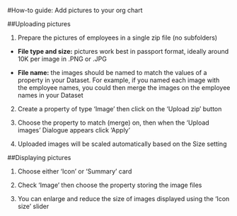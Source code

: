 #How-to guide: Add pictures to your org chart

##Uploading pictures

1) Prepare the pictures of employees in a single zip file (no subfolders)

* 
  **File type and size:** pictures work best in passport format, ideally around 10K per image in .PNG or .JPG

* 
  **File name:** the images should be named to match the values of a property in your Dataset. For example, if you named each image with the employee names, you could then merge the images on the employee names in your Dataset

2) Create a property of type ‘Image’ then click on the ‘Upload zip’ button

3) Choose the property to match (merge) on, then when the ‘Upload images’ Dialogue appears click ‘Apply’ 

4) Uploaded images will be scaled automatically based on the Size setting

##Displaying pictures

1) Choose either ‘Icon’ or ‘Summary’ card

2) Check ‘Image’ then choose the property storing the image files 

3) You can enlarge and reduce the size of images displayed using the ‘Icon size’ slider

